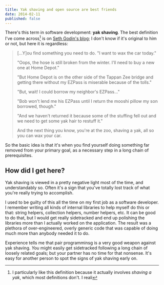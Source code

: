 ```yaml
---
title: Yak shaving and open source are best friends
date: 2014-02-11
published: false
---
```


There's this term in software development: **yak shaving**. The best definition I've come across[^best-definition-of-yak-shaving] is on [Seth Godin's blog](http://sethgodin.typepad.com/seths_blog/2005/03/dont_shave_that.html); I don't know if it's original to him or not, but here it is regardless:

> [...Y]ou find something you need to do. "I want to wax the car today."
> 
> "Oops, the hose is still broken from the winter. I'll need to buy a new one at Home Depot."
> 
> "But Home Depot is on the other side of the Tappan Zee bridge and getting there without my EZPass is miserable because of the tolls."
> 
> "But, wait! I could borrow my neighbor's EZPass..."
> 
> "Bob won't lend me his EZPass until I return the mooshi pillow my son borrowed, though."
> 
> "And we haven't returned it because some of the stuffing fell out and we need to get some yak hair to restuff it."
> 
> And the next thing you know, you're at the zoo, shaving a yak, all so you can wax your car.

So the basic idea is that it's when you find yourself doing something far removed from your primary goal, as a necessary step in a long chain of prerequisites.

How did I get here?
-------------------

Yak shaving is viewed in a pretty negative light most of the time, and understandably so. Often it's a sign that you've totally lost track of what you're really trying to accomplish.

I used to be guilty of this all the time on my first job as a software developer. I remember writing all kinds of internal libraries to help myself do this or that: string helpers, collection helpers, number helpers, etc. It can be good to do that, but I would get really sidetracked and end up polishing the libraries more than I actually worked on the application. The result was a plethora of over-engineered, overly generic code that was capable of doing much more than anybody needed it to do.

Experience tells me that pair programminsg is a very good weapon against yak shaving. *You* might easily get sidetracked following a long chain of loosely related goals; but your partner has no time for that nonsense. It's easy for another person to spot the signs of yak shaving early on.

[^best-definition-of-yak-shaving]: I particularly like this definition because it actually involves *shaving a yak*, which most definitions don't. I reali

[^technology-x]: Which, 9 times out of 10, is regular expressions.
